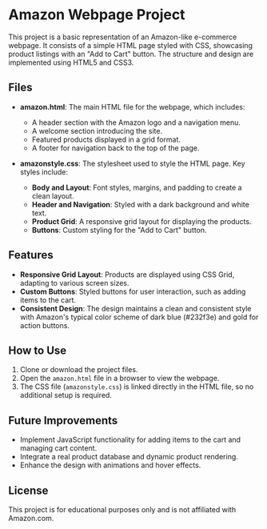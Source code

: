 

# Amazon Webpage Project

This project is a basic representation of an Amazon-like e-commerce webpage. It consists of a simple HTML page styled with CSS, showcasing product listings with an "Add to Cart" button. The structure and design are implemented using HTML5 and CSS3.

## Files

- **amazon.html**: The main HTML file for the webpage, which includes:
  - A header section with the Amazon logo and a navigation menu.
  - A welcome section introducing the site.
  - Featured products displayed in a grid format.
  - A footer for navigation back to the top of the page.

- **amazonstyle.css**: The stylesheet used to style the HTML page. Key styles include:
  - **Body and Layout**: Font styles, margins, and padding to create a clean layout.
  - **Header and Navigation**: Styled with a dark background and white text.
  - **Product Grid**: A responsive grid layout for displaying the products.
  - **Buttons**: Custom styling for the "Add to Cart" button.

## Features

- **Responsive Grid Layout**: Products are displayed using CSS Grid, adapting to various screen sizes.
- **Custom Buttons**: Styled buttons for user interaction, such as adding items to the cart.
- **Consistent Design**: The design maintains a clean and consistent style with Amazon's typical color scheme of dark blue (#232f3e) and gold for action buttons.

## How to Use

1. Clone or download the project files.
2. Open the `amazon.html` file in a browser to view the webpage.
3. The CSS file (`amazonstyle.css`) is linked directly in the HTML file, so no additional setup is required.

## Future Improvements

- Implement JavaScript functionality for adding items to the cart and managing cart content.
- Integrate a real product database and dynamic product rendering.
- Enhance the design with animations and hover effects.

## License

This project is for educational purposes only and is not affiliated with Amazon.com.

